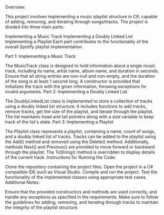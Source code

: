 Overview:

This project involves implementing a music playlist structure in C#, capable of adding, removing, and iterating through songs/tracks. The project is divided into three main parts:

Implementing a Music Track
Implementing a Doubly Linked List
Implementing a Playlist
Each part contributes to the functionality of the overall Spotify playlist implementation.

Part 1: Implementing a Music Track

The MusicTrack class is designed to hold information about a single music track, including its name, artist name, album name, and duration in seconds.
Ensure that all string entries are non-null and non-empty, and the duration of the song is at least 1 second long.
A constructor is provided that initializes the track with the given information, throwing exceptions for invalid arguments.
Part 2: Implementing a Doubly Linked List

The DoublyLinkedList class is implemented to store a collection of tracks using a doubly linked list structure.
It includes functions to add tracks, remove tracks, get the size of the playlist, and iterate through the playlist.
The list maintains head and tail pointers along with a size variable to keep track of the list's state.
Part 3: Implementing a Playlist

The Playlist class represents a playlist, containing a name, count of songs, and a doubly linked list of tracks.
Tracks can be added to the playlist using the Add() method and removed using the Delete() method.
Additionally, methods Next() and Previous() are provided to move forward or backward through the playlist.
The ToString() method is overridden to display details of the current track.
Instructions for Running the Code:

Clone the repository containing the project files.
Open the project in a C# compatible IDE such as Visual Studio.
Compile and run the project.
Test the functionality of the implemented classes using appropriate test cases.
Additional Notes:

Ensure that the provided constructors and methods are used correctly, and handle any exceptions as specified in the requirements.
Make sure to follow the guidelines for adding, removing, and iterating through tracks to maintain the integrity of the playlist structure.
